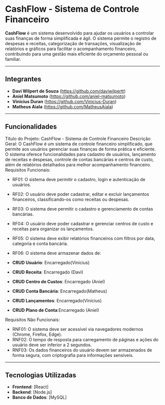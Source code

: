 # CashFlow - Sistema de Controle Financeiro

**CashFlow** é um sistema desenvolvido para ajudar os usuários a controlar suas finanças de forma simplificada e ágil. O sistema permite o registro de despesas e receitas, categorização de transações, visualização de relatórios e gráficos para facilitar o acompanhamento financeiro, contribuindo para uma gestão mais eficiente do orçamento pessoal ou familiar.

---

## Integrantes

- **Davi Wilpert de Souza** (https://github.com/daviwilpertt)
- **Aniel Matsumoto** (https://github.com/aniel-matsumoto)
- **Vinicius Duran** (https://github.com/Vinicius-Duran)
- **Matheus Aiala** (https://github.com/MatheusAiala)

---

## Funcionalidades
Título do Projeto:
CashFlow - Sistema de Controle Financeiro
Descrição Geral:
O CashFlow é um sistema de controle financeiro simplificado, que permite aos usuários gerenciar suas finanças de forma prática e eficiente. O sistema oferece funcionalidades para cadastro de usuários, lançamento de receitas e despesas, controle de contas bancárias e centros de custo, além de relatórios detalhados para melhor acompanhamento financeiro.
Requisitos Funcionais:
- RF01: O sistema deve permitir o cadastro, login e autenticação de usuários. 
- RF02: O usuário deve poder cadastrar, editar e excluir lançamentos financeiros, classificando-os como receitas ou despesas. 
- RF03: O sistema deve permitir o cadastro e gerenciamento de contas bancárias.
- RF04: O usuário deve poder cadastrar e gerenciar centros de custo e receitas para organizar os lançamentos.
- RF05: O sistema deve exibir relatórios financeiros com filtros por data, categoria e conta bancária.
- RF06: O sistema deve armazenar dados de:	

 - **CRUD Usuário**: Encarregado(Vinicius)
 - **CRUD Receita**: Encarregado (Davi)
- **CRUD Centro de Custos**: Encarregado (Aniel)
- **CRUD Conta Bancária**: Encarregado(Matheus)
- **CRUD Lançamentos**: Encarregado(Vinicius)
- **CRUD Plano de Conta**:Encarregado (Aniel)


Requisitos Não Funcionais:
- RNF01: O sistema deve ser acessível via navegadores modernos (Chrome, Firefox, Edge).
- RNF02: O tempo de resposta para carregamento de páginas e ações do usuário deve ser inferior a 2 segundos.
- RNF03: Os dados financeiros do usuário devem ser armazenados de forma segura, com criptografia para informações sensíveis.



---

## Tecnologias Utilizadas

- **Frontend**: [React]
- **Backend**: [Node.js]
- **Banco de Dados**: [MySQL]
